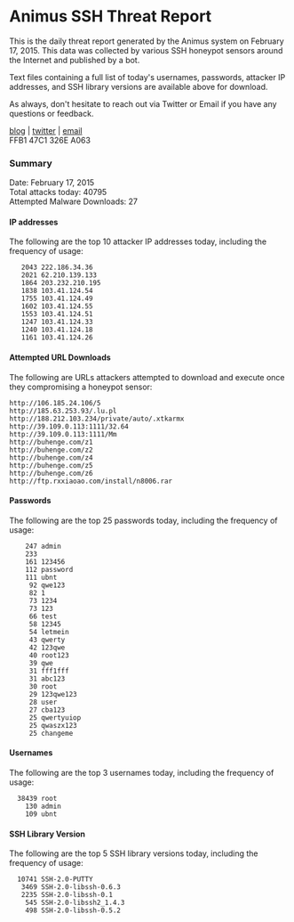 # Animus SSH Threat Report

This is the daily threat report generated by the Animus system on February 17, 2015. This data was collected by various SSH honeypot sensors around the Internet and published by a bot.  

Text files containing a full list of today's usernames, passwords, attacker IP addresses, and SSH library versions are available above for download.  

As always, don't hesitate to reach out via Twitter or Email if you have any questions or feedback.  

[blog](http://morris.guru) | [twitter](https://twitter.com/andrew___morris) | [email](mailto:andrew@morris.guru)  
FFB1 47C1 326E A063  

### Summary

Date: February 17, 2015  
Total attacks today: 40795  
Attempted Malware Downloads: 27 

#### IP addresses
The following are the top 10 attacker IP addresses today, including the frequency of usage:
```
   2043 222.186.34.36
   2021 62.210.139.133
   1864 203.232.210.195
   1838 103.41.124.54
   1755 103.41.124.49
   1602 103.41.124.55
   1553 103.41.124.51
   1247 103.41.124.33
   1240 103.41.124.18
   1161 103.41.124.26
```

#### Attempted URL Downloads
The following are URLs attackers attempted to download and execute once they compromising a honeypot sensor:
```
http://106.185.24.106/5
http://185.63.253.93/.lu.pl
http://188.212.103.234/private/auto/.xtkarmx
http://39.109.0.113:1111/32.64
http://39.109.0.113:1111/Mm
http://buhenge.com/z1
http://buhenge.com/z2
http://buhenge.com/z4
http://buhenge.com/z5
http://buhenge.com/z6
http://ftp.rxxiaoao.com/install/n8006.rar
```

#### Passwords
The following are the top 25 passwords today, including the frequency of usage:
```
    247 admin
    233 
    161 123456
    112 password
    111 ubnt
     92 qwe123
     82 1
     73 1234
     73 123
     66 test
     58 12345
     54 letmein
     43 qwerty
     42 123qwe
     40 root123
     39 qwe
     31 fff1fff
     31 abc123
     30 root
     29 123qwe123
     28 user
     27 cba123
     25 qwertyuiop
     25 qwaszx123
     25 changeme
```

#### Usernames
The following are the top 3 usernames today, including the frequency of usage:
```
  38439 root
    130 admin
    109 ubnt
```

#### SSH Library Version
The following are the top 5 SSH library versions today, including the frequency of usage:
```
  10741 SSH-2.0-PUTTY
   3469 SSH-2.0-libssh-0.6.3
   2235 SSH-2.0-libssh-0.1
    545 SSH-2.0-libssh2_1.4.3
    498 SSH-2.0-libssh-0.5.2
```

